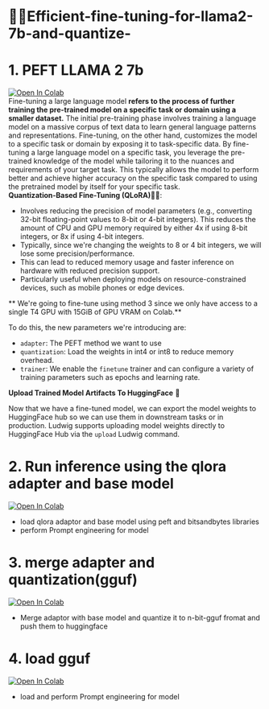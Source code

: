# 🚀🚀Efficient-fine-tuning-for-llama2-7b-and-quantize-

# 1. **PEFT LLAMA 2 7b**
[![Open In Colab](https://colab.research.google.com/assets/colab-badge.svg)](https://colab.research.google.com/drive/1WMvmjJEdNxcozAId37XkY753Fq-7L0rt?usp=drive_link) <br>
Fine-tuning a large language model **refers to the process of further training the pre-trained model on a specific task or domain using a smaller dataset.** The initial pre-training phase involves training a language model on a massive corpus of text data to learn general language patterns and representations. Fine-tuning, on the other hand, customizes the model to a specific task or domain by exposing it to task-specific data. By fine-tuning a large language model on a specific task, you leverage the pre-trained knowledge of the model while tailoring it to the nuances and requirements of your target task. This typically allows the model to perform better and achieve higher accuracy on the specific task compared to using the pretrained model by itself for your specific task.<br>
**Quantization-Based Fine-Tuning (QLoRA)🦾🦾**:

- Involves reducing the precision of model parameters (e.g., converting 32-bit floating-point values to 8-bit or 4-bit integers). This reduces the amount of CPU and GPU memory required by either 4x if using 8-bit integers, or 8x if using 4-bit integers.
- Typically, since we're changing the weights to 8 or 4 bit integers, we will lose some precision/performance.
- This can lead to reduced memory usage and faster inference on hardware with reduced precision support.
- Particularly useful when deploying models on resource-constrained devices, such as mobile phones or edge devices.<br>


** We're going to fine-tune using method 3 since we only have access to a single T4 GPU with 15GiB of GPU VRAM on Colab.** <br>


To do this, the new parameters we're introducing are:

- `adapter`: The PEFT method we want to use
- `quantization`: Load the weights in int4 or int8 to reduce memory overhead.
- `trainer`: We enable the `finetune` trainer and can configure a variety of training parameters such as epochs and learning rate.<br>

**Upload Trained Model Artifacts To HuggingFace** 🤗

Now that we have a fine-tuned model, we can export the model weights to HuggingFace hub so we can use them in downstream tasks or in production. Ludwig supports uploading model weights directly to HuggingFace Hub via the `upload` Ludwig command.<br>


# 2. **Run inference using the qlora adapter and base model**
[![Open In Colab](https://colab.research.google.com/assets/colab-badge.svg)](https://drive.google.com/file/d/1sYcpQ-QuhNlKRpEparQXUClDYHPt3_dQ/view?usp=drive_link) <br>
- load qlora adaptor and base model using peft and bitsandbytes libraries
- perform Prompt engineering for model 

# 3. **merge adapter and quantization(gguf)**
[![Open In Colab](https://colab.research.google.com/assets/colab-badge.svg)](https://drive.google.com/file/d/1GrY2Bgqi5tsPgAoxJ2eF8Z_JRpUADN89/view?usp=drive_link) <br>
- Merge adaptor with base model and quantize it to n-bit-gguf fromat and push them to huggingface

# 4. **load gguf** 

[![Open In Colab](https://colab.research.google.com/assets/colab-badge.svg)](https://github.com/elkhayyat17/Efficient-fine-tuning-for-llama2-7b-and-quantize/blob/main/4-%20load%20gguf.ipynb) <br>
- load and perform Prompt engineering for model 

  

